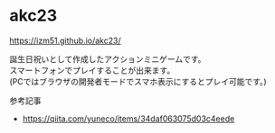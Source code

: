 # akc23

https://izm51.github.io/akc23/

誕生日祝いとして作成したアクションミニゲームです。  
スマートフォンでプレイすることが出来ます。  
(PCではブラウザの開発者モードでスマホ表示にするとプレイ可能です。)  

参考記事  
- https://qiita.com/yuneco/items/34daf063075d03c4eede
